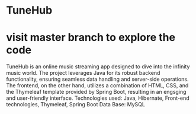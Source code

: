 # TuneHub 
# visit master branch to explore the code
TuneHub is an online music streaming app designed to dive into the infinity music world. The project leverages Java for its robust
backend functionality, ensuring seamless data handling and server-side operations. The frontend, on the other hand, utilizes a
combination of HTML, CSS, and the Thymeleaf template provided by Spring Boot, resulting in an engsging and user-friendly
interface.
Technologies used: Java, Hibernate, Front-end technologies, Thymeleaf, Spring Boot
Data Base: MySQL
